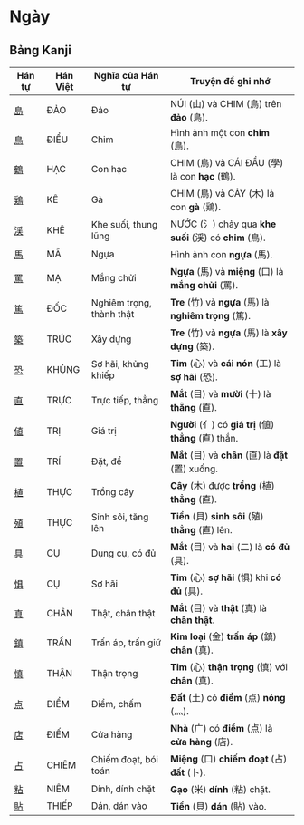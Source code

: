 # Ngày

## Bảng Kanji

| Hán tự | Hán Việt | Nghĩa của Hán tự | Truyện để ghi nhớ |
|---|---|---|---|
| [島](https://www.google.com/search?q=https://mazii.net/vi-VN/search/kanji/javi/%E5%B3%B6) | ĐẢO | Đảo | NÚI (山) và CHIM (鳥) trên **đảo** (島). |
| [鳥](https://www.google.com/search?q=https://mazii.net/vi-VN/search/kanji/javi/%E9%B3%A5) | ĐIỂU | Chim | Hình ảnh một con **chim** (鳥). |
| [鶴](https://www.google.com/search?q=https://mazii.net/vi-VN/search/kanji/javi/%E9%B6%B4) | HẠC | Con hạc | CHIM (鳥) và CÁI ĐẦU (學) là con **hạc** (鶴). |
| [鶏](https://www.google.com/search?q=https://mazii.net/vi-VN/search/kanji/javi/%E9%B6%8F) | KÊ | Gà | CHIM (鳥) và CÂY (木) là con **gà** (鶏). |
| [渓](https://www.google.com/search?q=https://mazii.net/vi-VN/search/kanji/javi/%E6%B8%93) | KHÊ | Khe suối, thung lũng | NƯỚC (氵) chảy qua **khe suối** (渓) có **chim** (鳥). |
| [馬](https://www.google.com/search?q=https://mazii.net/vi-VN/search/kanji/javi/%E9%A6%AC) | MÃ | Ngựa | Hình ảnh con **ngựa** (馬). |
| [罵](https://www.google.com/search?q=https://mazii.net/vi-VN/search/kanji/javi/%E7%BD%B5) | MẠ | Mắng chửi | **Ngựa** (馬) và **miệng** (口) là **mắng chửi** (罵). |
| [篤](https://www.google.com/search?q=https://mazii.net/vi-VN/search/kanji/javi/%E7%AF%A4) | ĐỐC | Nghiêm trọng, thành thật | **Tre** (竹) và **ngựa** (馬) là **nghiêm trọng** (篤). |
| [築](https://www.google.com/search?q=https://mazii.net/vi-VN/search/kanji/javi/%E7%AF%89) | TRÚC | Xây dựng | **Tre** (竹) và **ngựa** (馬) là **xây dựng** (築). |
| [恐](https://www.google.com/search?q=https://mazii.net/vi-VN/search/kanji/javi/%E6%81%90) | KHỦNG | Sợ hãi, khủng khiếp | **Tim** (心) và **cái nón** (工) là **sợ hãi** (恐). |
| [直](https://www.google.com/search?q=https://mazii.net/vi-VN/search/kanji/javi/%E7%9B%B4) | TRỰC | Trực tiếp, thẳng | **Mắt** (目) và **mười** (十) là **thẳng** (直). |
| [値](https://www.google.com/search?q=https://mazii.net/vi-VN/search/kanji/javi/%E5%80%A4) | TRỊ | Giá trị | **Người** (亻) có **giá trị** (値) **thẳng** (直) thắn. |
| [置](https://www.google.com/search?q=https://mazii.net/vi-VN/search/kanji/javi/%E7%BD%AE) | TRÍ | Đặt, để | **Mắt** (目) và **chân** (直) là **đặt** (置) xuống. |
| [植](https://www.google.com/search?q=https://mazii.net/vi-VN/search/kanji/javi/%E6%A4%8D) | THỰC | Trồng cây | **Cây** (木) được **trồng** (植) **thẳng** (直). |
| [殖](https://www.google.com/search?q=https://mazii.net/vi-VN/search/kanji/javi/%E6%AE%96) | THỰC | Sinh sôi, tăng lên | **Tiền** (貝) **sinh sôi** (殖) **thẳng** (直) lên. |
| [具](https://www.google.com/search?q=https://mazii.net/vi-VN/search/kanji/javi/%E5%85%B7) | CỤ | Dụng cụ, có đủ | **Mắt** (目) và **hai** (二) là **có đủ** (具). |
| [惧](https://www.google.com/search?q=https://mazii.net/vi-VN/search/kanji/javi/%E6%83%A7) | CỤ | Sợ hãi | **Tim** (心) **sợ hãi** (惧) khi **có đủ** (具). |
| [真](https://www.google.com/search?q=https://mazii.net/vi-VN/search/kanji/javi/%E7%9C%9F) | CHÂN | Thật, chân thật | **Mắt** (目) và **thật** (真) là **chân thật**. |
| [鎮](https://www.google.com/search?q=https://mazii.net/vi-VN/search/kanji/javi/%E9%8E%AE) | TRẤN | Trấn áp, trấn giữ | **Kim loại** (金) **trấn áp** (鎮) **chân** (真). |
| [慎](https://www.google.com/search?q=https://mazii.net/vi-VN/search/kanji/javi/%E6%85%8E) | THẬN | Thận trọng | **Tim** (心) **thận trọng** (慎) với **chân** (真). |
| [点](https://www.google.com/search?q=https://mazii.net/vi-VN/search/kanji/javi/%E7%82%B9) | ĐIỂM | Điểm, chấm | **Đất** (土) có **điểm** (点) **nóng** (灬). |
| [店](https://www.google.com/search?q=https://mazii.net/vi-VN/search/kanji/javi/%E5%BA%97) | ĐIẾM | Cửa hàng | **Nhà** (广) có **điểm** (点) là **cửa hàng** (店). |
| [占](https://www.google.com/search?q=https://mazii.net/vi-VN/search/kanji/javi/%E5%8D%A0) | CHIÊM | Chiếm đoạt, bói toán | **Miệng** (口) **chiếm đoạt** (占) **đất** (卜). |
| [粘](https://www.google.com/search?q=https://mazii.net/vi-VN/search/kanji/javi/%E7%B2%98) | NIÊM | Dính, dính chặt | **Gạo** (米) **dính** (粘) chặt. |
| [貼](https://www.google.com/search?q=https://mazii.net/vi-VN/search/kanji/javi/%E8%B2%BC) | THIẾP | Dán, dán vào | **Tiền** (貝) **dán** (貼) vào. |

